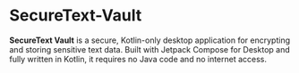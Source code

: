 # SecureText-Vault
**SecureText Vault** is a secure, Kotlin-only desktop application for encrypting and storing sensitive text data. Built with Jetpack Compose for Desktop and fully written in Kotlin, it requires no Java code and no internet access.
